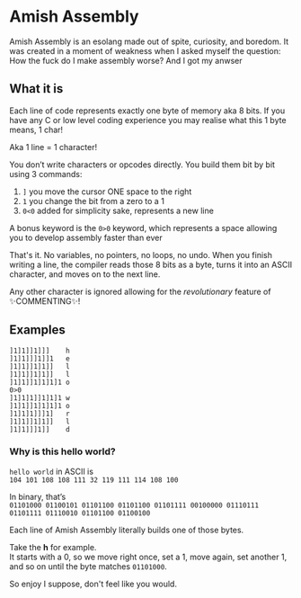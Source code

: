 # Amish Assembly

Amish Assembly is an esolang made out of spite, curiosity, and boredom.
It was created in a moment of weakness when I asked myself the question: How the fuck do I make assembly worse? And I got my anwser

## What it is
Each line of code represents exactly one byte of memory aka 8 bits. If you have any C or low level coding experience you may realise what this 1 byte means, 1 char!

Aka 1 line = 1 character!

You don’t write characters or opcodes directly. You build them bit by bit using 3 commands:
1. `]` you move the cursor ONE space to the right
2. `1` you change the bit from a zero to a 1
3. `0<0` added for simplicity sake, represents a new line

A bonus keyword is the `0>0` keyword, which represents a space allowing you to develop assembly faster than ever

That's it. No variables, no pointers, no loops, no undo.
When you finish writing a line, the compiler reads those 8 bits as a byte, turns it into an ASCII character, and moves on to the next line.

Any other character is ignored allowing for the *revolutionary* feature of ✨COMMENTING✨!

## Examples
```
]1]1]]1]]]    h
]1]1]]]1]]1   e
]1]1]]1]1]]   l
]1]1]]1]1]]   l
]1]1]]1]1]1]1 o
0>0
]1]1]1]]1]1]1 w
]1]1]]1]1]1]1 o
]1]1]1]]]1]   r
]1]1]]1]1]]   l
]1]1]]]1]]    d
```

### Why is this hello world?

`hello world` in ASCII is  
`104 101 108 108 111 32 119 111 114 108 100`

In binary, that’s  
`01101000 01100101 01101100 01101100 01101111 00100000 01110111 01101111 01110010 01101100 01100100`

Each line of Amish Assembly literally builds one of those bytes.

Take the **h** for example.  
It starts with a 0, so we move right once, set a 1, move again, set another 1, and so on until the byte matches `01101000`.

So enjoy I suppose, don't feel like you would.

